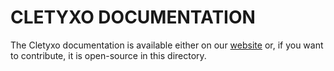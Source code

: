 # CLETYXO DOCUMENTATION

The Cletyxo documentation is available either on our [website](https://cletyxo.com/docs) or, if you want to contribute, it is open-source in this directory.
